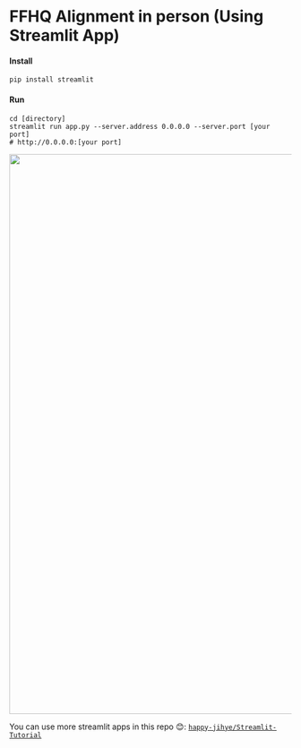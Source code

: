 # FFHQ Alignment in person (Using Streamlit App)

#### Install
```
pip install streamlit
```

#### Run
```
cd [directory]
streamlit run app.py --server.address 0.0.0.0 --server.port [your port]
# http://0.0.0.0:[your port]
```

<p align="center">
    <img src='demo.gif?raw=1' width = '1000' >
</p>

You can use more streamlit apps in this repo 😊: [`happy-jihye/Streamlit-Tutorial`](https://github.com/happy-jihye/Streamlit-Tutorial)